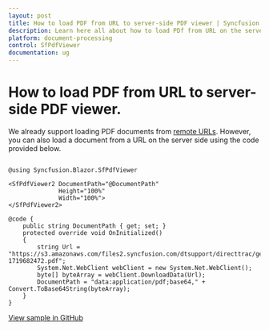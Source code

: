 ```yaml
---
layout: post
title: How to load PDF from URL to server-side PDF viewer | Syncfusion
description: Learn here all about how to load PDf from URL on the server-side and load into Syncfusion Blazor SfPdfViewer component and more.
platform: document-processing
control: SfPdfViewer
documentation: ug
---
```


# How to load PDF from URL to server-side PDF viewer.

We already support loading PDF documents from [remote URLs](https://help.syncfusion.com/document-processing/pdf/pdf-viewer/blazor/opening-pdf-file). However, you can also load a document from a URL on the server side using the code provided below.

```cshtml

@using Syncfusion.Blazor.SfPdfViewer

<SfPdfViewer2 DocumentPath="@DocumentPath"
              Height="100%"
              Width="100%">
</SfPdfViewer2>

@code {
    public string DocumentPath { get; set; }
    protected override void OnInitialized()
    {
        string Url = "https://s3.amazonaws.com/files2.syncfusion.com/dtsupport/directtrac/general/pd/HTTP_Succinctly-1719682472.pdf";
        System.Net.WebClient webClient = new System.Net.WebClient();
        byte[] byteArray = webClient.DownloadData(Url);
        DocumentPath = "data:application/pdf;base64," + Convert.ToBase64String(byteArray);
    }
}

```
[View sample in GitHub](https://github.com/SyncfusionExamples/blazor-pdf-viewer-examples/tree/master/Load%20and%20Save/Load%20PDF%20file%20from%20URL)
